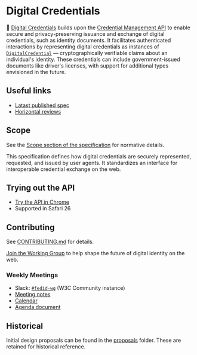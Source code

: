 # Digital Credentials

📄 [Digital Credentials](https://www.w3.org/TR/digital-credentials/) builds upon the [Credential Management API](https://www.w3.org/TR/credential-management-1/) to enable secure and privacy-preserving issuance and exchange of digital credentials, such as identity documents. It facilitates authenticated interactions by representing digital credentials as instances of [`DigitalCredential`](https://www.w3.org/TR/digital-credentials/#dom-digitalcredential) — cryptographically verifiable claims about an individual's identity. These credentials can include government-issued documents like driver's licenses, with support for additional types envisioned in the future.

## Useful links

* [Latast published spec](https://www.w3.org/TR/digital-credentials/)
* [Horizontal reviews](https://github.com/w3c-fedid/digital-credentials/wiki/Horizontal-reviews)

## Scope

See the [Scope section of the specification](https://www.w3.org/TR/digital-credentials/#scope) for normative details.

This specification defines how digital credentials are securely represented, requested, and issued by user agents. It standardizes an interface for interoperable credential exchange on the web.

## Trying out the API

- [Try the API in Chrome](https://digitalcredentials.dev/docs/requirements/)
- Supported in Safari 26

## Contributing

See [CONTRIBUTING.md](https://github.com/w3c-fedid/digital-credentials/blob/main/CONTRIBUTING.md) for details.

[Join the Working Group](https://www.w3.org/groups/wg/fedid/instructions/) to help shape the future of digital identity on the web.

### Weekly Meetings

- Slack: [`#fedid-wg`](https://app.slack.com/client/T010EGK9PQE/C06RR5RQUDT) (W3C Community instance)
- [Meeting notes](https://github.com/w3c-fedid/meetings)
- [Calendar](https://www.w3.org/groups/wg/fedid/calendar/)
- [Agenda document](https://docs.google.com/document/d/1Sq9tjh4Hv887Mzjoor-ZauXJ1glq6MCdjTsyUYNHjWA/)

## Historical

Initial design proposals can be found in the [proposals](https://github.com/w3c-fedid/digital-credentials/tree/main/proposals) folder. These are retained for historical reference.
